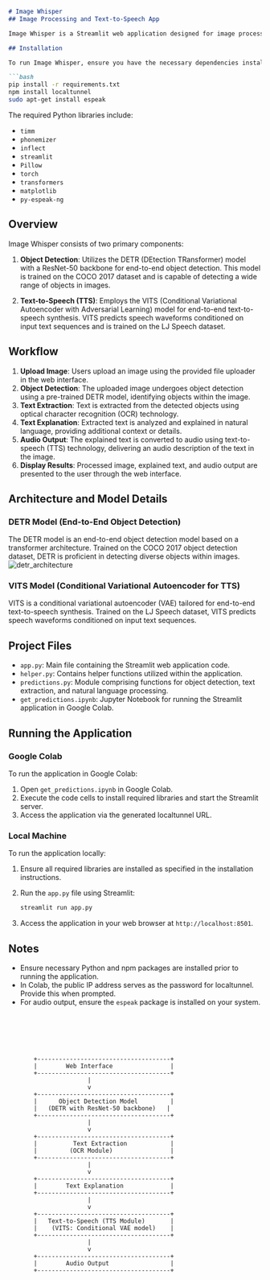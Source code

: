 ```markdown
# Image Whisper
## Image Processing and Text-to-Speech App

Image Whisper is a Streamlit web application designed for image processing, text extraction, and text-to-speech (TTS) conversion. It provides users with the capability to upload images, detect objects within them, extract text, and generate audio narrations based on the extracted text.

## Installation

To run Image Whisper, ensure you have the necessary dependencies installed. You can do this via pip and npm:

```bash
pip install -r requirements.txt
npm install localtunnel
sudo apt-get install espeak
```

The required Python libraries include:

- `timm`
- `phonemizer`
- `inflect`
- `streamlit`
- `Pillow`
- `torch`
- `transformers`
- `matplotlib`
- `py-espeak-ng`

## Overview

Image Whisper consists of two primary components:

1. **Object Detection**: Utilizes the DETR (DEtection TRansformer) model with a ResNet-50 backbone for end-to-end object detection. This model is trained on the COCO 2017 dataset and is capable of detecting a wide range of objects in images.

2. **Text-to-Speech (TTS)**: Employs the VITS (Conditional Variational Autoencoder with Adversarial Learning) model for end-to-end text-to-speech synthesis. VITS predicts speech waveforms conditioned on input text sequences and is trained on the LJ Speech dataset.

## Workflow

1. **Upload Image**: Users upload an image using the provided file uploader in the web interface.
2. **Object Detection**: The uploaded image undergoes object detection using a pre-trained DETR model, identifying objects within the image.
3. **Text Extraction**: Text is extracted from the detected objects using optical character recognition (OCR) technology.
4. **Text Explanation**: Extracted text is analyzed and explained in natural language, providing additional context or details.
5. **Audio Output**: The explained text is converted to audio using text-to-speech (TTS) technology, delivering an audio description of the text in the image.
6. **Display Results**: Processed image, explained text, and audio output are presented to the user through the web interface.

   

## Architecture and Model Details

### DETR Model (End-to-End Object Detection)

The DETR model is an end-to-end object detection model based on a transformer architecture. Trained on the COCO 2017 object detection dataset, DETR is proficient in detecting diverse objects within images.
![detr_architecture](https://github.com/chethanhn29/Large-Language-Models/assets/110838853/355b6dbe-d4b4-42fe-a4b8-554c797d8703)

### VITS Model (Conditional Variational Autoencoder for TTS)

VITS is a conditional variational autoencoder (VAE) tailored for end-to-end text-to-speech synthesis. Trained on the LJ Speech dataset, VITS predicts speech waveforms conditioned on input text sequences.

## Project Files

- `app.py`: Main file containing the Streamlit web application code.
- `helper.py`: Contains helper functions utilized within the application.
- `predictions.py`: Module comprising functions for object detection, text extraction, and natural language processing.
- `get_predictions.ipynb`: Jupyter Notebook for running the Streamlit application in Google Colab.

## Running the Application

### Google Colab

To run the application in Google Colab:

1. Open `get_predictions.ipynb` in Google Colab.
2. Execute the code cells to install required libraries and start the Streamlit server.
3. Access the application via the generated localtunnel URL.

### Local Machine

To run the application locally:

1. Ensure all required libraries are installed as specified in the installation instructions.
2. Run the `app.py` file using Streamlit:

   ```bash
   streamlit run app.py
   ```

3. Access the application in your web browser at `http://localhost:8501`.

## Notes

- Ensure necessary Python and npm packages are installed prior to running the application.
- In Colab, the public IP address serves as the password for localtunnel. Provide this when prompted.
- For audio output, ensure the `espeak` package is installed on your system.
```






       +-------------------------------------+
       |        Web Interface                |
       +-------------------------------------+
                      |
                      v
       +-------------------------------------+
       |      Object Detection Model         |
       |   (DETR with ResNet-50 backbone)   |
       +-------------------------------------+
                      |
                      v
       +-------------------------------------+
       |          Text Extraction            |
       |         (OCR Module)                |
       +-------------------------------------+
                      |
                      v
       +-------------------------------------+
       |        Text Explanation             |
       +-------------------------------------+
                      |
                      v
       +-------------------------------------+
       |   Text-to-Speech (TTS Module)       |
       |    (VITS: Conditional VAE model)    |
       +-------------------------------------+
                      |
                      v
       +-------------------------------------+
       |        Audio Output                 |
       +-------------------------------------+



